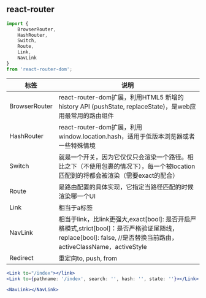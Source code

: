 react-router
--------------------

```js
import {
    BrowserRouter,
    HashRouter,
    Switch,
    Route,
    Link,
    NavLink
} 
from 'react-router-dom';
```

|标签            |说明|
|-------------  |----|
|BrowserRouter  |react-router-dom扩展，利用HTML5 新增的history API (pushState, replaceState)，是web应用最常用的路由组件|
|HashRouter     |react-router-dom扩展，利用window.location.hash，适用于低版本浏览器或者一些特殊情境|
|Switch         |就是一个开关，因为它仅仅只会渲染一个路径。相比之下（不使用<Switch>包裹的情况下），每一个被location匹配到的<Route>将都会被渲染（需要exact的配合）|
|Route          |是路由配置的具体实现，它指定当路径匹配的时候渲染哪一个UI|
|Link           |相当于a标签|
|NavLink        |相当于link，比link更强大,exact[bool]: 是否开启严格模式,strict[bool]：是否严格验证尾随线，replace[bool]: false, //是否替换当前路由，activeClassName，activeStyle|
|Redirect       |重定向to, push, from|


```jsx
<Link to="/index"></link>
<Link to={pathname: '/index', search: '', hash: '', state: ''}></Link>

<NavLink></NavLink>
```

